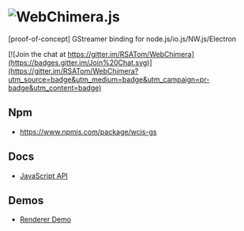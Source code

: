 # <img alt="WebChimera.js" src="https://raw.githubusercontent.com/jaruba/wcjs-logos/master/logos/small/webchimera.png">
[proof-of-concept] GStreamer binding for node.js/io.js/NW.js/Electron

[![Join the chat at https://gitter.im/RSATom/WebChimera](https://badges.gitter.im/Join%20Chat.svg)](https://gitter.im/RSATom/WebChimera?utm_source=badge&utm_medium=badge&utm_campaign=pr-badge&utm_content=badge)

## Npm
* https://www.npmjs.com/package/wcjs-gs

## Docs
* [JavaScript API](https://github.com/RSATom/wcjs-gs/wiki/JavaScript-API)

## Demos
* [Renderer Demo](https://github.com/RSATom/wcjs-ugly-demo/tree/wcjs-gs)
